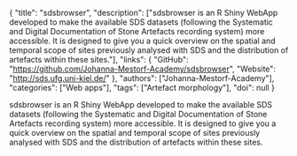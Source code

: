 {
  "title": "sdsbrowser",
  "description": ["sdsbrowser is an R Shiny WebApp developed to make the available SDS datasets (following the Systematic and Digital Documentation of Stone Artefacts recording system) more accessible. It is designed to give you a quick overview on the spatial and temporal scope of sites previously analysed with SDS and the distribution of artefacts within these sites."],
  "links": {
    "GitHub": "https://github.com/Johanna-Mestorf-Academy/sdsbrowser",
    "Website": "http://sds.ufg.uni-kiel.de/"
  },
  "authors": ["Johanna-Mestorf-Academy"],
  "categories": ["Web apps"],
  "tags": ["Artefact morphology"],
  "doi": null
}

<!-- Generated by csv2md.R – do not edit by hand -->

sdsbrowser is an R Shiny WebApp developed to make the available SDS datasets (following the Systematic and Digital Documentation of Stone Artefacts recording system) more accessible. It is designed to give you a quick overview on the spatial and temporal scope of sites previously analysed with SDS and the distribution of artefacts within these sites.